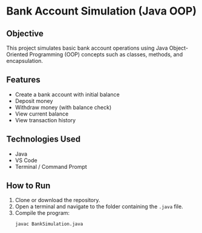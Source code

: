 # Bank Account Simulation (Java OOP)

## Objective
This project simulates basic bank account operations using Java Object-Oriented Programming (OOP) concepts such as classes, methods, and encapsulation.

## Features
- Create a bank account with initial balance
- Deposit money
- Withdraw money (with balance check)
- View current balance
- View transaction history

## Technologies Used
- Java
- VS Code
- Terminal / Command Prompt


## How to Run
1. Clone or download the repository.
2. Open a terminal and navigate to the folder containing the `.java` file.
3. Compile the program:
   ```bash
   javac BankSimulation.java


